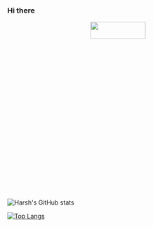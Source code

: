 
### Hi there 
<p align="center">
    <a href="https://cristianmarint.github.io/DEPORCO/"><img src="https://imgur.com/nuQbn48.gif" width="50%" height="10%" ></a>
</p>

![Harsh's GitHub stats](https://github-readme-stats.vercel.app/api?username=HarshSinha18&?theme=blue-greenicons_=true)



[![Top Langs](https://github-readme-stats.vercel.app/api/top-langs/?username=HarshSinha18)](https://github.com/HarshSinha18/github-readme-stats)


